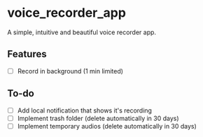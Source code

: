 # voice_recorder_app

A simple, intuitive and beautiful voice recorder app.

## Features

- [ ] Record in background (1 min limited)

## To-do

- [ ] Add local notification that shows it's recording
- [ ] Implement trash folder (delete automatically in 30 days)
- [ ] Implement temporary audios (delete automatically in 30 days)
